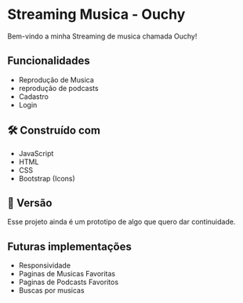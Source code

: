 # Streaming Musica - Ouchy

Bem-vindo a minha Streaming de musica chamada Ouchy! 



##  Funcionalidades

*  Reprodução de Musica
* reprodução de podcasts
* Cadastro
* Login


## 🛠️ Construído com

*  JavaScript
* HTML
* CSS
* Bootstrap (Icons)


## 📌 Versão

Esse projeto ainda é um prototipo de algo que quero dar continuidade. 


## Futuras implementações

* Responsividade
* Paginas de Musicas Favoritas
* Paginas de Podcasts Favoritos
* Buscas por musicas
  

